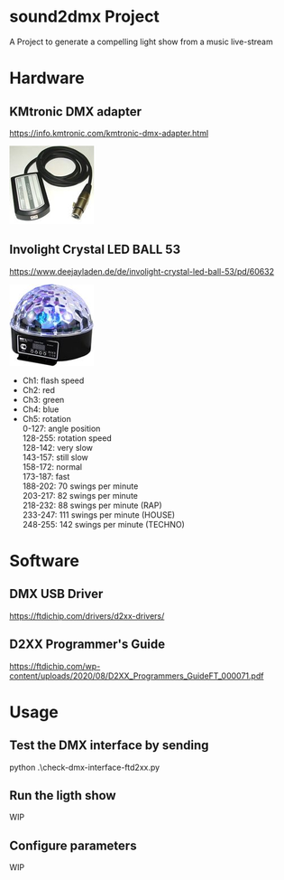 # sound2dmx Project
A Project to generate a compelling light show from a music live-stream

# Hardware
## KMtronic DMX adapter
https://info.kmtronic.com/kmtronic-dmx-adapter.html

![KMtronic DMX adapter](./images/kmtronic-usb-dmx-thumb.jpg)

## Involight Crystal LED BALL 53
https://www.deejayladen.de/de/involight-crystal-led-ball-53/pd/60632

![Involight Crystal LED BALL 53](./images/involight-crystal-led-ball-53-thumb.jpg)

* Ch1: flash speed <br>
* Ch2: red <br>
* Ch3: green <br>
* Ch4: blue <br>
* Ch5: rotation <br>
  0-127: angle position <br>
  128-255: rotation speed <br>
  128-142: very slow <br>
  143-157: still slow <br>
  158-172: normal <br>
  173-187: fast <br>
  188-202: 70 swings per minute <br>
  203-217: 82 swings per minute <br>
  218-232: 88 swings per minute (RAP) <br>
  233-247: 111 swings per minute (HOUSE) <br>
  248-255: 142 swings per minute (TECHNO) <br>
  
# Software
## DMX USB Driver
https://ftdichip.com/drivers/d2xx-drivers/

## D2XX Programmer's Guide
https://ftdichip.com/wp-content/uploads/2020/08/D2XX_Programmers_GuideFT_000071.pdf


# Usage
## Test the DMX interface by sending 
python .\check-dmx-interface-ftd2xx.py


## Run the ligth show
WIP

## Configure parameters
WIP
